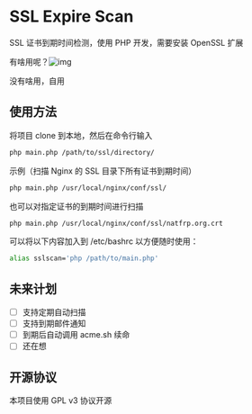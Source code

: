 # SSL Expire Scan
SSL 证书到期时间检测，使用 PHP 开发，需要安装 OpenSSL 扩展

有啥用呢？![img](https://i.natfrp.com/c195b3d2734681b7b60fac7fd76569d4.png)

没有啥用，自用

## 使用方法
将项目 clone 到本地，然后在命令行输入
```bash
php main.php /path/to/ssl/directory/
```
示例（扫描 Nginx 的 SSL 目录下所有证书到期时间）
```bash
php main.php /usr/local/nginx/conf/ssl/
```
也可以对指定证书的到期时间进行扫描
```bash
php main.php /usr/local/nginx/conf/ssl/natfrp.org.crt
```
可以将以下内容加入到 /etc/bashrc 以方便随时使用：
```bash
alias sslscan='php /path/to/main.php'
```
## 未来计划
- [ ] 支持定期自动扫描
- [ ] 支持到期邮件通知
- [ ] 到期后自动调用 acme.sh 续命
- [ ] 还在想

## 开源协议
本项目使用 GPL v3 协议开源
